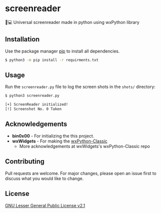 # screenreader

🔑💻 Universal screenreader made in python using wxPython library

## Installation

Use the package manager [pip](https://pip.pypa.io/en/stable/) to install all dependencies.

```bash
$ python3 -m pip install -r requirments.txt
```

## Usage

Run the `screenreader.py` file to log the screen shots in the `shots/` directory:

```bash
$ python3 screenreader.py

[+] ScreenReader initialized!
[!] Screenshot No. 0 Taken
```

## Acknowledgements

* **bin0x00** - For initializing the this project.
* **wxWidgets** - For making the [wxPython-Classic](https://github.com/wxWidgets/wxPython-Classic)
  * More acknowledgements at wxWidgets's wxPython-Classic repo
## Contributing

Pull requests are welcome. For major changes, please open an issue first to discuss what you would like to change.

## License

[GNU Lesser General Public License v2.1](https://www.gnu.org/licenses/old-licenses/lgpl-2.1.html)
